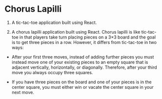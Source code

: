# Chorus Lapilli

1. A tic-tac-toe application built using React.

2. A chorus lapilli application built using React. Chorus lapilli is like tic-tac-toe in that players take turn placing pieces on a 3×3 board and the goal is to get three pieces in a row. However, it differs from tic-tac-toe in two ways:

  * After your first three moves, instead of adding further pieces you must instead move one of your existing pieces to an empty square that is adjacent vertically, horizontally, or diagonally. Therefore, after your third move you always occupy three squares.

  * If you have three pieces on the board and one of your pieces is in the center square, you must either win or vacate the center square in your next move.
